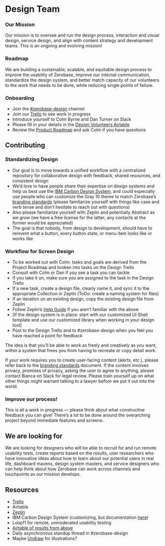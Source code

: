 # Design Team

### Our Mission
Our mission is to oversee and run the design process, interaction and visual design, service design, and align with content strategy and development teams. This is an ongoing and evolving mission!

### Roadmap
We are building a sustainable, scalable, and equitable design process to improve the usability of Zerobase, improve our internal communication, standardize the design system, and better match capacity of our volunteers to the work that needs to be done, while reducing single points of failure.

### Onboarding
- Join the [#zerobase-design](https://necsi-edu.slack.com/archives/C010M0HCLSZ) channel
- Join our [Trello](https://trello.com/b/tRqTiyZC/design) to see work in progress
- Introduce yourself to Colm Byrne and Dan Turner on Slack
- Please fill in your details in the [Design Volunteers Airtable](https://airtable.com/invite/l?inviteId=invtx1JjHLdLKlOU2&inviteToken=f5188616fb2d7800bfba63495008123887e8f5b97c6d45b3667f280bd84febd7)
- Review the [Product Roadmap](https://github.com/zerobase-io/smart-tracing/wiki/Product-Roadmap) and ask Colm if you have questions

## Contributing

### Standardizing Design
- Our goal is to move towards a unified workflow with a centralized repository for collaborative design with feedback, shared resources, and consistent design
- We’d love to have people share their expertise on design systems and help us best use the [IBM Carbon Design System](https://www.carbondesignsystem.com/), and could especially use people who can customize the Gray 10 theme to match Zerobase’s [branding standards](https://docs.google.com/document/d/19h08-mGDmZfj0E_XjlCtUZI_Hi67uIWDbkSxPz7ghRI/edit) (please familiarize yourself with things like case and verb tense and don’t hesitate to reach out with questions)
- Also please familiarize yourself with Zeplin and potentially Abstract as we grow (we have a free license for the latter; any contacts at the former would be appreciated)
- The goal is that nobody, from design to development, should have to reinvent what a button, every button state, or menu item looks like or works like

### Workflow for Screen Design
- To be worked out with Colm: tasks and goals are derived from the Project Roadmap and broken into tasks on the Design Trello
- Consult with Colm or Dan if you see a task you can tackle
- If you take it on, make sure you are assigned to the task in the Design Trello
- If a new task, create a design file, clearly name it, and sync it to the appropriate Collection in Zeplin (ToDo: create a naming system for files)
- If an iteration on an existing design, copy the existing design file from Zeplin
- Follow Zeplin’s [Help Guide](https://support.zeplin.io/en/) if you aren’t familiar with the above
- [If the design system is in place: start with our customized UI Shell template and use our customized library when working in your design tool]
- Post to the Design Trello and to #zerobase-design when you feel you have reached a point for feedback

The idea is that you’ll be able to work as freely and creatively as you want, within a system that frees you from having to recreate or copy detail work.

If your work requires you to create user-facing content (alerts, etc.), please refer back to the [branding standards](https://docs.google.com/document/d/19h08-mGDmZfj0E_XjlCtUZI_Hi67uIWDbkSxPz7ghRI/edit) document. If the content involves privacy, promises of privacy, asking the user to agree to anything, please contact Bianca on Slack for legal review. Please train yourself up on what other things might warrant talking to a lawyer before we put it out into the world.

### Improve our process!
This is all a work in progress — please think about what constructive feedback you can give! There’s a lot to be done around the overarching project beyond immediate features and screens.

## We are looking for
We are looking for designers who will be able to recruit for and run remote usability tests, create reports based on the results, user researchers who have innovative ideas about how to learn about our potential users in real life, dashboard mavens, design system masters, and service designers who can help think about how Zerobase can work across channels and touchpoints as our mission develops.

## Resources
- [Trello](https://trello.com/b/tRqTiyZC/design)
- Airtable
- [Zeplin](https://zpl.io/brZw9O1)
- IBM Carbon Design System (customizing, but documentation [here](https://www.carbondesignsystem.com/))
- Loop11 for remote, unmoderated usability testing
- [Airtable of results from above](https://airtable.com/invite/l?inviteId=invWGixR872We8jvo&inviteToken=0b7841e9eaf29c0920963b1ec7a587ec93c102c4fb0314f5edbdb56d8f8d1fef)
- Daily asynchronous standup thread in #zerobase-design
- Maybe [Undraw](https://undraw.co/illustrations) for illustrations?

